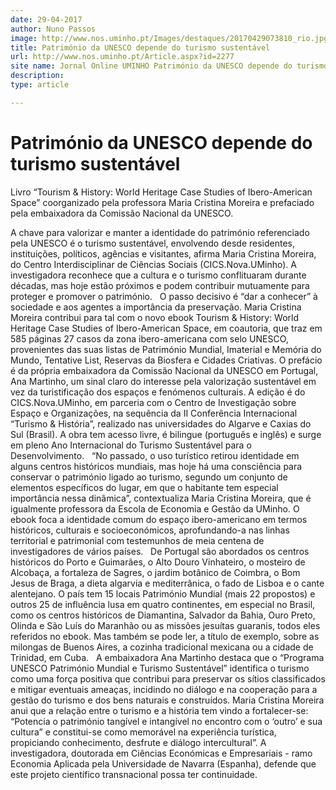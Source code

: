 ```yaml
---
date: 29-04-2017
author: Nuno Passos
image: http://www.nos.uminho.pt/Images/destaques/20170429073810_rio.jpg
title: Património da UNESCO depende do turismo sustentável
url: http://www.nos.uminho.pt/Article.aspx?id=2277
site name: Jornal Online UMINHO Património da UNESCO depende do turismo sustentável
description: 
type: article

---
```

# Património da UNESCO depende do turismo sustentável


  

Livro “Tourism & History:  World Heritage Case Studies of Ibero-American Space” coorganizado pela professora Maria Cristina Moreira e prefaciado pela embaixadora da Comissão Nacional da UNESCO.

A chave para valorizar e manter a identidade do património referenciado pela UNESCO é o turismo sustentável, envolvendo desde residentes, instituições, políticos, agências e visitantes, afirma Maria Cristina Moreira, do Centro Interdisciplinar de Ciências Sociais (CICS.Nova.UMinho). A investigadora reconhece que a cultura e o turismo conflituaram durante décadas, mas hoje estão próximos e podem contribuir mutuamente para proteger e promover o património.
 
O passo decisivo é “dar a conhecer” à sociedade e aos agentes a importância da preservação. Maria Cristina Moreira contribui para tal com o novo ebook Tourism & History: World Heritage Case Studies of Ibero-American Space, em coautoria, que traz em 585 páginas 27 casos da zona ibero-americana com selo UNESCO, provenientes das suas listas de Património Mundial, Imaterial e Memória do Mundo, Tentative List, Reservas da Biosfera e Cidades Criativas. O prefácio é da própria embaixadora da Comissão Nacional da UNESCO em Portugal, Ana Martinho, um sinal claro do interesse pela valorização sustentável em vez da turistificação dos espaços e fenómenos culturais. A edição é do CICS.Nova.UMinho, em parceria com o Centro de Investigação sobre Espaço e Organizações, na sequência da II Conferência Internacional “Turismo & História”, realizado nas universidades do Algarve e Caxias do Sul (Brasil). A obra tem acesso livre, é bilingue (português e inglês) e surge em pleno Ano Internacional do Turismo Sustentável para o Desenvolvimento.
 
“No passado, o uso turístico retirou identidade em alguns centros históricos mundiais, mas hoje há uma consciência para conservar o património ligado ao turismo, segundo um conjunto de elementos específicos do lugar, em que o habitante tem especial importância nessa dinâmica”, contextualiza Maria Cristina Moreira, que é igualmente professora da Escola de Economia e Gestão da UMinho. O ebook foca a identidade comum do espaço ibero-americano em termos históricos, culturais e socioeconómicos, aprofundando-a nas linhas territorial e patrimonial com testemunhos de meia centena de investigadores de vários países.
 
De Portugal são abordados os centros históricos do Porto e Guimarães, o Alto Douro Vinhateiro, o mosteiro de Alcobaça, a fortaleza de Sagres, o jardim botânico de Coimbra, o Bom Jesus de Braga, a dieta algarvia e mediterrânica, o fado de Lisboa e o cante alentejano. O país tem 15 locais Património Mundial (mais 22 propostos) e outros 25 de influência lusa em quatro continentes, em especial no Brasil, como os centros históricos de Diamantina, Salvador da Bahia, Ouro Preto, Olinda e São Luís do Maranhão ou as missões jesuítas guaranis, todos eles referidos no ebook. Mas também se pode ler, a título de exemplo, sobre as milongas de Buenos Aires, a cozinha tradicional mexicana ou a cidade de Trinidad, em Cuba.
 
A embaixadora Ana Martinho destaca que o “Programa UNESCO Património Mundial e Turismo Sustentável” identifica o turismo como uma força positiva que contribui para preservar os sítios classificados e mitigar eventuais ameaças, incidindo no diálogo e na cooperação para a gestão do turismo e dos bens naturais e construídos. Maria Cristina Moreira anui que a relação entre o turismo e a história tem vindo a fortalecer-se: “Potencia o património tangível e intangível no encontro com o ‘outro’ e sua cultura” e constitui-se como memorável na experiência turística, propiciando conhecimento, desfrute e diálogo intercultural”. A investigadora, doutorada em Ciências Económicas e Empresariais - ramo Economia Aplicada pela Universidade de Navarra (Espanha), defende que este projeto científico transnacional possa ter continuidade.

